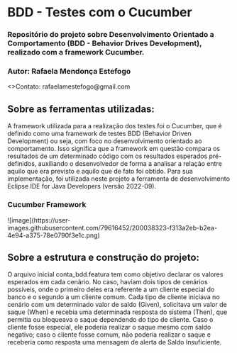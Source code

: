 <h1>BDD - Testes com o Cucumber</h1>
<h3>Repositório do projeto sobre Desenvolvimento Orientado a Comportamento (BDD - Behavior Drives Development), realizado com a framework Cucumber.</h3>
<h3>Autor: Rafaela Mendonça Estefogo</h3>
<>Contato: rafaelamestefogo@gmail.com</>

<h2>Sobre as ferramentas utilizadas:</h2>
<p>A framework utilizada para a realização dos testes foi o Cucumber, que é definido como uma framework de testes BDD (Behavior Driven Development) ou seja, com foco no desenvolvimento orientado ao comportamento. Isso significa que a framework em questão compara os resultados de um determinado código com os resultados esperados pré-definidos, auxiliando o desenvolvedor de forma a analisar a relação entre aquilo que era previsto e aquilo que de fato foi obtido. Para sua implementação, foi utilizada neste projeto a ferramenta de desenvolvimento Eclipse IDE for Java Developers (versão 2022-09).</p>

<h3>Cucumber Framework</h3>
![image](https://user-images.githubusercontent.com/79616452/200038323-f313a2eb-b2ea-4e94-a375-78e0790f3e1c.png)

<h3></h3>

<h2>Sobre a estrutura e construção do projeto:</h2>
<p>O arquivo inicial conta_bdd.featura tem como objetivo declarar os valores esperados em cada cenário. No caso, haviam dois tipos de cenários possíveis, onde o primeiro deles era referente a um cliente especial do banco e o segundo a um cliente comum. Cada tipo de cliente iniciava no cenário com um determinado valor de saldo (Given), solicitava um valor de saque (When) e recebia uma determinada resposta do sistema (Then), que permitia ou bloqueava o saque dependendo do tipo de cliente. Caso o cliente fosse especial, ele poderia realizar o saque mesmo com saldo negativo; caso o cliente fosse comum, não poderia realizar o saque e receberia como resposta uma mensagem de alerta de Saldo Insuficiente.</p>
